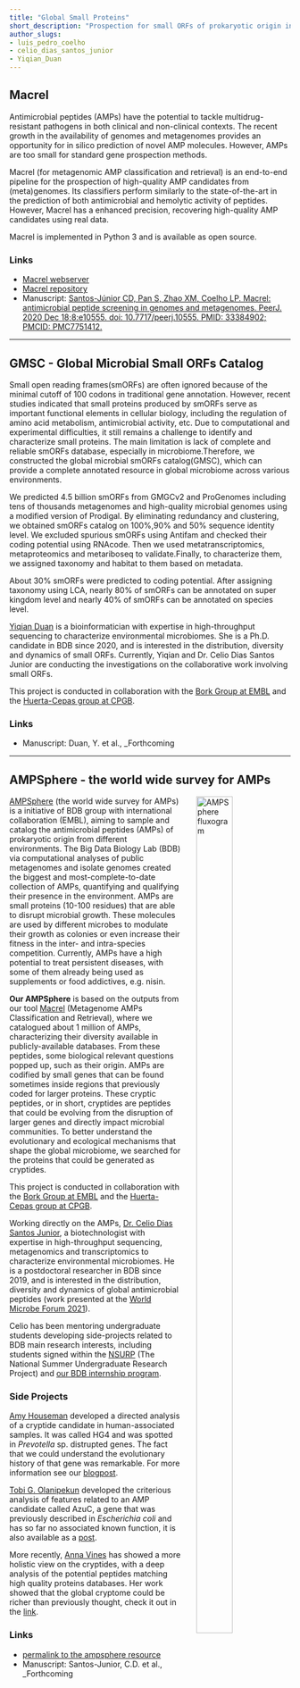 ```yaml
---
title: "Global Small Proteins"
short_description: "Prospection for small ORFs of prokaryotic origin in the global microbiome"
author_slugs:
- luis_pedro_coelho
- celio_dias_santos_junior
- Yiqian_Duan
---
```


## Macrel

Antimicrobial peptides (AMPs) have the potential to tackle multidrug-resistant pathogens
in both clinical and non-clinical contexts. The recent growth in the availability of genomes
and metagenomes provides an opportunity for in silico prediction of novel AMP molecules.
However, AMPs are too small for standard gene prospection methods.

Macrel (for metagenomic AMP classification and retrieval) is an end-to-end pipeline for the
prospection of high-quality AMP candidates from (meta)genomes. Its classifiers perform similarly
to the state-of-the-art in the prediction of both antimicrobial and hemolytic activity of peptides.
However, Macrel has a enhanced precision, recovering high-quality AMP candidates using real data.

Macrel is implemented in Python 3 and is available as open source.

### Links
- [Macrel webserver](http://big-data-biology.org/software/macrel/)
- [Macrel repository](https://github.com/BigDataBiology/macrel)
- Manuscript: [Santos-Júnior CD, Pan S, Zhao XM, Coelho LP. Macrel: antimicrobial peptide screening in genomes and metagenomes. PeerJ. 2020 Dec 18;8:e10555. doi: 10.7717/peerj.10555. PMID: 33384902; PMCID: PMC7751412.](https://pubmed.ncbi.nlm.nih.gov/33384902/)

-----

## GMSC - Global Microbial Small ORFs Catalog

Small open reading frames(smORFs) are often ignored because of the minimal cutoff of 100 codons in
traditional gene annotation. However, recent studies indicated that small proteins produced by smORFs
serve as important functional elements in cellular biology, including the regulation of amino acid
metabolism, antimicrobial activity, etc. Due to computational and experimental difficulties, it still
remains a challenge to identify and characterize small proteins. The main limitation is lack of complete
and reliable smORFs database, especially in microbiome.Therefore, we constructed the global microbial
smORFs catalog(GMSC), which can provide a complete annotated resource in global microbiome across various
environments.

We predicted 4.5 billion smORFs from GMGCv2 and ProGenomes including tens of thousands metagenomes and
high-quality microbial genomes using a modified version of Prodigal. By eliminating redundancy and clustering,
we obtained smORFs catalog on 100%,90% and 50% sequence identity level. We excluded spurious smORFs using Antifam
and checked their coding potential using RNAcode. Then we used metatranscriptomics, metaproteomics and metariboseq
to validate.Finally, to characterize them, we assigned taxonomy and habitat to them based on metadata.

About 30% smORFs were predicted to coding potential. After assigning taxonomy using LCA, nearly 80% of
smORFs can be annotated on super kingdom level and nearly 40% of smORFs can be annotated on species level.

[Yiqian Duan](https://twitter.com/cocodyq) is a bioinformatician with expertise in high-throughput
sequencing to characterize environmental microbiomes. She is a Ph.D. candidate in
BDB since 2020, and is interested in the distribution, diversity and dynamics of small ORFs. Currently,
Yiqian and Dr. Celio Dias Santos Junior are conducting the investigations on the collaborative work
involving small ORFs.

This project is conducted in collaboration with the
[Bork Group at EMBL](https://www.embl.org/groups/bork/) and the
[Huerta-Cepas group at CPGB](http://compgenomics.org/).

### Links

- Manuscript: Duan, Y. et al., _Forthcoming

-----

## AMPSphere - the world wide survey for AMPs

<div style="float: right; padding-left: 2em">
    <img src="/images/projects/small_orfs/ampsphere_fluxogram.png" alt="AMPSphere fluxogram" style="width: 62%" />
</div>

[AMPSphere](http://18.140.248.253:8080/home) (the world wide survey for AMPs)
is a initiative of BDB group with international collaboration (EMBL), aiming to
sample and catalog the antimicrobial peptides (AMPs) of prokaryotic origin from different environments.
The Big Data Biology Lab (BDB) via computational analyses of public metagenomes and isolate genomes
created the biggest and most-complete-to-date collection of AMPs, quantifying and qualifying their
presence in the environment. AMPs are small proteins (10-100 residues) that are able to disrupt microbial
growth. These molecules are used by different microbes to modulate their growth as colonies or even increase
their fitness in the inter- and intra-species competition. Currently, AMPs have a high potential to treat
persistent diseases, with some of them already being used as supplements or food addictives, e.g. nisin. 

**Our AMPSphere** is based on the outputs from our tool [Macrel](http://big-data-biology.org/software/macrel/)
(Metagenome AMPs Classification and Retrieval), where we catalogued about 1 million of AMPs, characterizing their
diversity available in publicly-available databases. From these peptides, some biological relevant questions popped up,
such as their origin. AMPs are codified by small genes that can be found sometimes inside regions that previously coded for
larger proteins. These cryptic peptides, or in short, cryptides are peptides that could be evolving from the disruption
of larger genes and directly impact microbial communities. To better understand the evolutionary and ecological mechanisms
that shape the global microbiome, we searched for the proteins that could be generated as cryptides.

This project is conducted in collaboration with the [Bork Group at
EMBL](https://www.embl.org/groups/bork/) and the [Huerta-Cepas group at
CPGB](http://compgenomics.org/).

Working directly on the AMPs, [Dr. Celio Dias Santos Junior](https://twitter.com/celiodiasjunior), a biotechnologist with
expertise in high-throughput sequencing, metagenomics and transcriptomics to characterize environmental microbiomes.
He is a postdoctoral researcher in BDB since 2019, and is interested in the distribution, diversity and dynamics
of global antimicrobial peptides (work presented at the 
[World Microbe Forum 2021](https://www.abstractsonline.com/pp8/#!/9286/presentation/7042)).

Celio has been mentoring undergraduate students developing side-projects related to BDB main research interests, 
including students signed within the [NSURP](https://nsurp.org/) (The National Summer Undergraduate Research Project) and 
[our BDB internship program](http://big-data-biology.org/positions/remote-internships/). 

### Side Projects 

[Amy Houseman](https://twitter.com/amyhouseman__/) developed a directed analysis of a cryptide candidate in human-associated
samples. It was called HG4 and was spotted in _Prevotella_ sp. distrupted genes. The fact that we could understand the evolutionary
history of that gene was remarkable. For more information see our [blogpost](https://big-data-biology.org/blog/2020/04/10/cryptic/).

[Tobi G. Olanipekun](https://twitter.com/tobi_olanipekun) developed the criterious analysis of features related to an AMP candidate
called AzuC, a gene that was previously described in _Escherichia coli_ and has so far no associated known function,
it is also available as a [post](https://big-data-biology.org/blog/2020/08/22/AzuC_A_non-conventional_AMP_candidate/).

More recently, [Anna Vines](https://twitter.com/annajovines) has showed a more holistic view on the cryptides, with a deep analysis
of the potential peptides matching high quality proteins databases. Her work showed that the global cryptome could be richer than
previously thought, check it out in the [link](https://big-data-biology.org/blog/2021/10/15/Cryptic_AMPs_from_prokaryotes/).

### Links
- [permalink to the ampsphere resource](https://zenodo.org/record/4606582)
- Manuscript: Santos-Junior, C.D. et al., _Forthcoming
